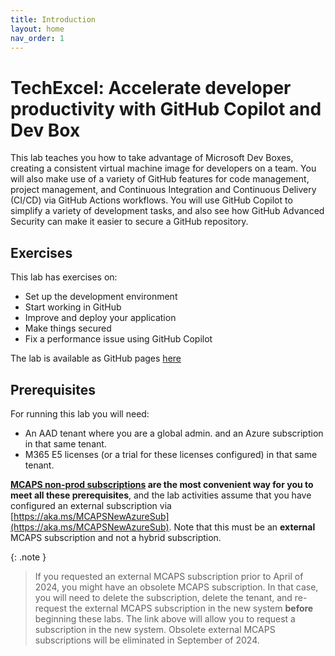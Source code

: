 ```yaml
---
title: Introduction
layout: home
nav_order: 1
---
```


# TechExcel: Accelerate developer productivity with GitHub Copilot and Dev Box

This lab teaches you how to take advantage of Microsoft Dev Boxes, creating a consistent virtual machine image for developers on a team. You will also make use of a variety of GitHub features for code management, project management, and Continuous Integration and Continuous Delivery (CI/CD) via GitHub Actions workflows. You will use GitHub Copilot to simplify a variety of development tasks, and also see how GitHub Advanced Security can make it easier to secure a GitHub repository.

## Exercises

This lab has exercises on:

* Set up the development environment
* Start working in GitHub
* Improve and deploy your application
* Make things secured
* Fix a performance issue using GitHub Copilot

The lab is available as GitHub pages [here](https://microsoft.github.io/TechExcel-Accelerate-developer-productivity-with-GitHub-Copilot-and-Dev-Box)

## Prerequisites

For running this lab you will need:

* An AAD tenant where you are a global admin. and an Azure subscription in that same tenant.
* M365 E5 licenses (or a trial for these licenses configured) in that same tenant.

**[MCAPS non-prod subscriptions](https://dev.azure.com/OneCommercial/NoCode/_wiki/wikis/NoCode.wiki/12/Hybrid-Subscription) are the most convenient way for you to meet all these prerequisites**, and the lab activities assume that you have configured an external subscription via [https://aka.ms/MCAPSNewAzureSub](https://aka.ms/MCAPSNewAzureSub). Note that this must be an **external** MCAPS subscription and not a hybrid subscription.

{: .note }
> If you requested an external MCAPS subscription prior to April of 2024, you might have an obsolete MCAPS subscription. In that case, you will need to delete the subscription, delete the tenant, and re-request the external MCAPS subscription in the new system **before** beginning these labs. The link above will allow you to request a subscription in the new system. Obsolete external MCAPS subscriptions will be eliminated in September of 2024.
